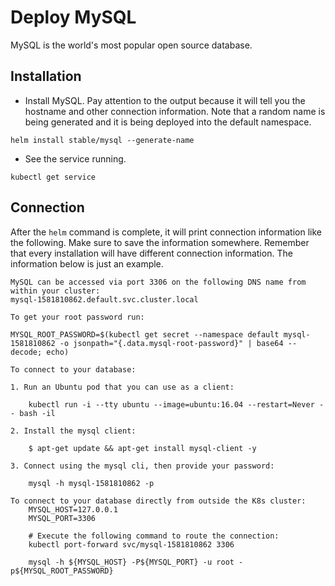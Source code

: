 # Deploy MySQL

MySQL is the world's most popular open source database. 

## Installation

* Install MySQL. Pay attention to the output because it will tell you the hostname and other connection information. Note that a random name is being generated and it is being deployed into the default namespace.

```
helm install stable/mysql --generate-name
```

* See the service running.

```
kubectl get service
```

## Connection

After the `helm` command is complete, it will print connection information like the following. Make sure to save the information somewhere. Remember that every installation will have different connection information. The information below is just an example.

```
MySQL can be accessed via port 3306 on the following DNS name from within your cluster:
mysql-1581810862.default.svc.cluster.local

To get your root password run:

MYSQL_ROOT_PASSWORD=$(kubectl get secret --namespace default mysql-1581810862 -o jsonpath="{.data.mysql-root-password}" | base64 --decode; echo)

To connect to your database:

1. Run an Ubuntu pod that you can use as a client:

    kubectl run -i --tty ubuntu --image=ubuntu:16.04 --restart=Never -- bash -il

2. Install the mysql client:

    $ apt-get update && apt-get install mysql-client -y

3. Connect using the mysql cli, then provide your password:

    mysql -h mysql-1581810862 -p

To connect to your database directly from outside the K8s cluster:
    MYSQL_HOST=127.0.0.1
    MYSQL_PORT=3306

    # Execute the following command to route the connection:
    kubectl port-forward svc/mysql-1581810862 3306

    mysql -h ${MYSQL_HOST} -P${MYSQL_PORT} -u root -p${MYSQL_ROOT_PASSWORD}
```